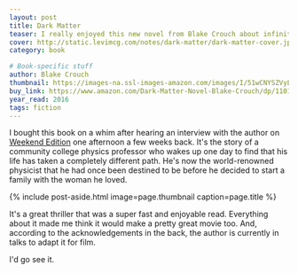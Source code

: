 ```yaml
---
layout: post
title: Dark Matter
teaser: I really enjoyed this new novel from Blake Crouch about infinite parallel universes and the possible paths our lives can take.
cover: http://static.levimcg.com/notes/dark-matter/dark-matter-cover.jpg
category: book

# Book-specific stuff
author: Blake Crouch
thumbnail: https://images-na.ssl-images-amazon.com/images/I/51wCNYSZVyL.jpg
buy_link: https://www.amazon.com/Dark-Matter-Novel-Blake-Crouch/dp/1101904224
year_read: 2016
tags: fiction
---
```

I bought this book on a whim after hearing an interview with the author on [Weekend Edition](http://www.npr.org/2016/07/24/487083575/what-if-you-hadnt-gotten-married-dark-matter-imagines-an-alternate-life) one afternoon a few weeks back. It's the story of a community college physics professor who wakes up one day to find that his life has taken a completely different path. He's now the world-renowned physicist that he had once been destined to be before he decided to start a family with the woman he loved.

{% include post-aside.html
    image=page.thumbnail
    caption=page.title %}

It's a great thriller that was a super fast and enjoyable read. Everything about it made me think it would make a pretty great movie too. And, according to the acknowledgements in the back, the author is currently in talks to adapt it for film.

I'd go see it.
